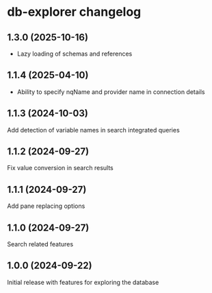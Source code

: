 # db-explorer changelog

## 1.3.0 (2025-10-16)

* Lazy loading of schemas and references

## 1.1.4 (2025-04-10)

* Ability to specify nqName and provider name in connection details

## 1.1.3 (2024-10-03)

Add detection of variable names in search integrated queries

## 1.1.2 (2024-09-27)

Fix value conversion in search results

## 1.1.1 (2024-09-27)

Add pane replacing options

## 1.1.0 (2024-09-27)

Search related features

## 1.0.0 (2024-09-22)

Initial release with features for exploring the database
